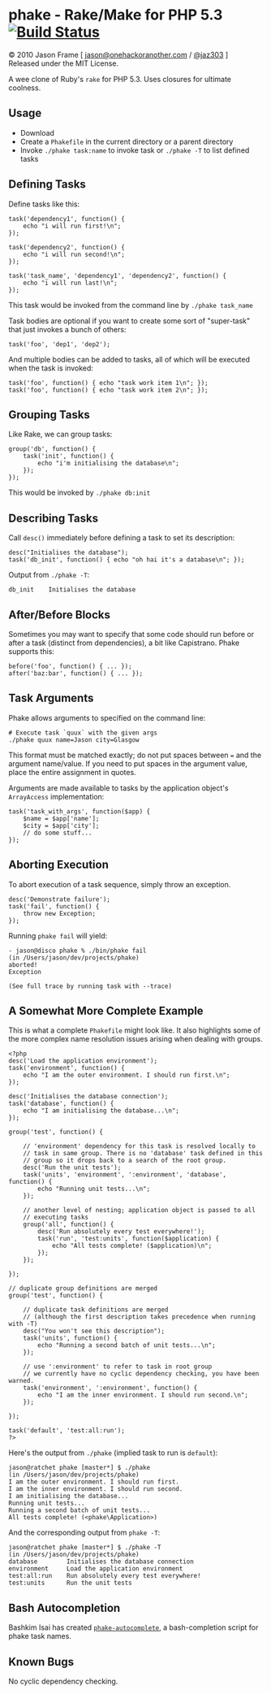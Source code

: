 phake - Rake/Make for PHP 5.3 [![Build Status](https://travis-ci.org/jaz303/phake.png?branch=master)](https://travis-ci.org/jaz303/phake)
=============================

&copy; 2010 Jason Frame [ [jason@onehackoranother.com](mailto:jason@onehackoranother.com) / [@jaz303](http://twitter.com/jaz303) ]  
Released under the MIT License.

A wee clone of Ruby's `rake` for PHP 5.3. Uses closures for ultimate coolness.

Usage
-----

  * Download
  * Create a `Phakefile` in the current directory or a parent directory
  * Invoke `./phake task:name` to invoke task or `./phake -T` to list defined tasks
  
Defining Tasks
--------------

Define tasks like this:

    task('dependency1', function() {
        echo "i will run first!\n";
    });
    
    task('dependency2', function() {
        echo "i will run second!\n";
    });

    task('task_name', 'dependency1', 'dependency2', function() {
        echo "i will run last!\n";
    });
    
This task would be invoked from the command line by `./phake task_name`

Task bodies are optional if you want to create some sort of "super-task" that just invokes a bunch of others:

    task('foo', 'dep1', 'dep2');

And multiple bodies can be added to tasks, all of which will be executed when the task is invoked:

    task('foo', function() { echo "task work item 1\n"; });
    task('foo', function() { echo "task work item 2\n"; });

Grouping Tasks
--------------

Like Rake, we can group tasks:

    group('db', function() {
        task('init', function() {
            echo "i'm initialising the database\n";
        });
    });
    
This would be invoked by `./phake db:init`

Describing Tasks
----------------

Call `desc()` immediately before defining a task to set its description:

    desc("Initialises the database");
    task('db_init', function() { echo "oh hai it's a database\n"; });
    
Output from `./phake -T`:

    db_init    Initialises the database
  
After/Before Blocks
-------------------

Sometimes you may want to specify that some code should run before or after a task (distinct from dependencies), a bit like Capistrano. Phake supports this:

    before('foo', function() { ... });
    after('baz:bar', function() { ... });
    
Task Arguments
--------------

Phake allows arguments to specified on the command line:

    # Execute task `quux` with the given args
    ./phake quux name=Jason city=Glasgow
    
This format must be matched exactly; do not put spaces between `=` and the argument name/value. If you need to put spaces in the argument value, place the entire assignment in quotes.

Arguments are made available to tasks by the application object's `ArrayAccess` implementation:

    task('task_with_args', function($app) {
        $name = $app['name'];
        $city = $app['city'];
        // do some stuff...
    });

Aborting Execution
------------------

To abort execution of a task sequence, simply throw an exception.

    desc('Demonstrate failure');
    task('fail', function() {
        throw new Exception;
    });
    
Running `phake fail` will yield:

    - jason@disco phake % ./bin/phake fail
    (in /Users/jason/dev/projects/phake)
    aborted!
    Exception 

    (See full trace by running task with --trace)

A Somewhat More Complete Example
--------------------------------

This is what a complete `Phakefile` might look like. It also highlights some of the more complex name resolution issues arising when dealing with groups.

    <?php
    desc('Load the application environment');
    task('environment', function() {
        echo "I am the outer environment. I should run first.\n";
    });

    desc('Initialises the database connection');
    task('database', function() {
        echo "I am initialising the database...\n";
    });

    group('test', function() {
    
        // 'environment' dependency for this task is resolved locally to
        // task in same group. There is no 'database' task defined in this
        // group so it drops back to a search of the root group.
        desc('Run the unit tests');
        task('units', 'environment', ':environment', 'database', function() {
            echo "Running unit tests...\n";
        });
    
        // another level of nesting; application object is passed to all
        // executing tasks
        group('all', function() {
            desc('Run absolutely every test everywhere!');
            task('run', 'test:units', function($application) {
                echo "All tests complete! ($application)\n";
            });
        });

    });

    // duplicate group definitions are merged
    group('test', function() {
    
        // duplicate task definitions are merged
        // (although the first description takes precedence when running with -T)
        desc("You won't see this description");
        task('units', function() {
            echo "Running a second batch of unit tests...\n";
        });
    
        // use ':environment' to refer to task in root group
        // we currently have no cyclic dependency checking, you have been warned.
        task('environment', ':environment', function() {
            echo "I am the inner environment. I should run second.\n";
        });
    
    });

    task('default', 'test:all:run');
    ?>
    
Here's the output from `./phake` (implied task to run is `default`):

    jason@ratchet phake [master*] $ ./phake
    (in /Users/jason/dev/projects/phake)
    I am the outer environment. I should run first.
    I am the inner environment. I should run second.
    I am initialising the database...
    Running unit tests...
    Running a second batch of unit tests...
    All tests complete! (<phake\Application>)
    
And the corresponding output from `phake -T`:

    jason@ratchet phake [master*] $ ./phake -T
    (in /Users/jason/dev/projects/phake)
    database        Initialises the database connection
    environment     Load the application environment
    test:all:run    Run absolutely every test everywhere!
    test:units      Run the unit tests

Bash Autocompletion
-------------------

Bashkim Isai has created [`phake-autocomplete`](https://github.com/bashaus/phake-autocomplete), a bash-completion script for phake task names.

Known Bugs
----------

No cyclic dependency checking.
